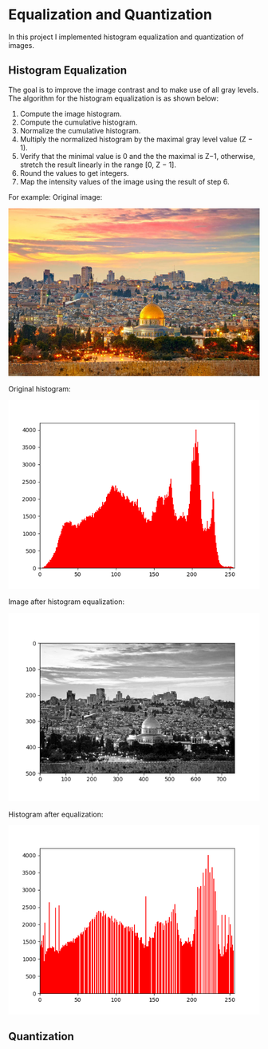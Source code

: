 # Equalization and Quantization
In this project I implemented histogram equalization and quantization of images.

## Histogram Equalization
The goal is to improve the image contrast and to make use of all gray levels.
The algorithm for the histogram equalization is as shown below:
1. Compute the image histogram.
2. Compute the cumulative histogram.
3. Normalize the cumulative histogram.
4. Multiply the normalized histogram by the maximal gray level value (Z − 1).
5. Verify that the minimal value is 0 and the the maximal is Z−1, otherwise, stretch the result linearly
in the range [0, Z − 1].
6. Round the values to get integers.
7. Map the intensity values of the image using the result of step 6.

For example:
Original image:

![Jerusalem](jerusalem.jpg)

Original histogram:

![Jerusalem Histogram](results/jerusalem_hist.png)

Image after histogram equalization:

![Jerusalem](results/jerusalem_eq.png)

Histogram after equalization:

![Jerusalem](results/jerusalem_hist_eq.png)



## Quantization

